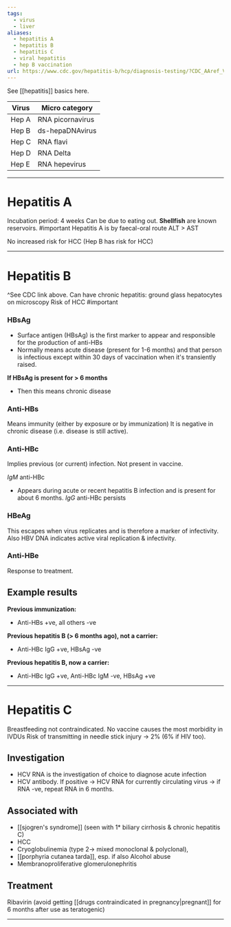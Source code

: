 ```yaml
---
tags:
  - virus
  - liver
aliases:
  - hepatitis A
  - hepatitis B
  - hepatitis C
  - viral hepatitis
  - hep B vaccination
url: https://www.cdc.gov/hepatitis-b/hcp/diagnosis-testing/?CDC_AAref_Val=https://www.cdc.gov/hepatitis/hbv/interpretationOfHepBSerologicResults.htm#cdc_hcp_diagnosis_interpreting-how-to-interpret-test-results
---
```

See [[hepatitis]] basics here. 

| Virus | Micro category   |
| ----- | ---------------- |
| Hep A | RNA picornavirus |
| Hep B | ds-hepaDNAvirus  |
| Hep C | RNA flavi        |
| Hep D | RNA Delta        |
| Hep E | RNA hepevirus    |

---
# Hepatitis A 
Incubation period: 4 weeks 
Can be due to eating out. **Shellfish** are known reservoirs. #important 
Hepatitis A is by faecal-oral route 
ALT > AST 

No increased risk for HCC (Hep B has risk for HCC) 

---
# Hepatitis B 
^See CDC link above. 
Can have chronic hepatitis: ground glass hepatocytes on microscopy
Risk of HCC #important
### HBsAg 
- Surface antigen (HBsAg) is the first marker to appear and responsible for the production of anti-HBs 
- Normally means acute disease (present for 1-6 months) and that person is infectious except within 30 days of vaccination when it's transiently raised. 

**If HBsAg is present for > 6 months**
- Then this means chronic disease
### Anti-HBs 
Means immunity (either by exposure or by immunization)
It is negative in chronic disease (i.e. disease is still active). 
### Anti-HBc 
Implies previous (or current) infection. Not present in vaccine. 

*IgM* anti-HBc
- Appears during acute or recent hepatitis B infection and is present for about 6 months.
*IgG* anti-HBc persists
### HBeAg 
This escapes when virus replicates and is therefore a marker of infectivity.
Also HBV DNA indicates active viral replication & infectivity.
### Anti-HBe 
Response to treatment.
## Example results 
**Previous immunization:**
- Anti-HBs +ve, all others -ve 

**Previous hepatitis B (> 6 months ago), not a carrier:** 
- Anti-HBc IgG +ve, HBsAg -ve 

**Previous hepatitis B, now a carrier:** 
- Anti-HBc IgG +ve, Anti-HBc IgM -ve, HBsAg +ve 

---
# Hepatitis C
Breastfeeding not contraindicated. 
No vaccine 
causes the most morbidity in IVDUs
Risk of transmitting in needle stick injury -> 2% (6% if HIV too). 
## Investigation
- HCV RNA is the investigation of choice to diagnose acute infection
- HCV antibody. If positive -> HCV RNA for currently circulating virus -> if RNA -ve, repeat RNA in 6 months. 
## Associated with
- [[sjogren's syndrome]] (seen with 1* biliary cirrhosis & chronic hepatitis C)
- HCC 
- Cryoglobulinemia (type 2-> mixed monoclonal & polyclonal),
- [[porphyria cutanea tarda]], esp. if also Alcohol abuse 
- Membranoproliferative glomerulonephritis 
## Treatment
Ribavirin (avoid getting [[drugs contraindicated in pregnancy|pregnant]] for 6 months after use as teratogenic) 

---
